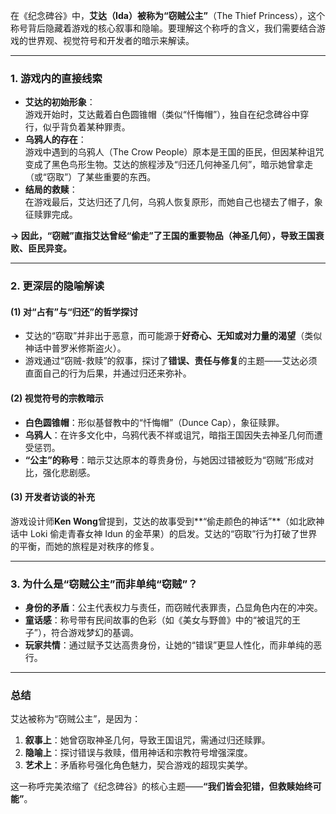 在《纪念碑谷》中，**艾达（Ida）**被称为**“窃贼公主”**（The Thief Princess），这个称号背后隐藏着游戏的核心叙事和隐喻。要理解这个称呼的含义，我们需要结合游戏的世界观、视觉符号和开发者的暗示来解读。  

---

### **1. 游戏内的直接线索**
- **艾达的初始形象**：  
  游戏开始时，艾达戴着白色圆锥帽（类似“忏悔帽”），独自在纪念碑谷中穿行，似乎背负着某种罪责。  
- **乌鸦人的存在**：  
  游戏中遇到的乌鸦人（The Crow People）原本是王国的臣民，但因某种诅咒变成了黑色鸟形生物。艾达的旅程涉及“归还几何神圣几何”，暗示她曾拿走（或“窃取”）了某些重要的东西。  
- **结局的救赎**：  
  在游戏最后，艾达归还了几何，乌鸦人恢复原形，而她自己也褪去了帽子，象征赎罪完成。  

**→ 因此，“窃贼”直指艾达曾经“偷走”了王国的重要物品（神圣几何），导致王国衰败、臣民异变。**  

---

### **2. 更深层的隐喻解读**
#### **(1) 对“占有”与“归还”的哲学探讨**  
- 艾达的“窃取”并非出于恶意，而可能源于**好奇心、无知或对力量的渴望**（类似神话中普罗米修斯盗火）。  
- 游戏通过“窃贼-救赎”的叙事，探讨了**错误、责任与修复**的主题——艾达必须直面自己的行为后果，并通过归还来弥补。  

#### **(2) 视觉符号的宗教暗示**  
- **白色圆锥帽**：形似基督教中的“忏悔帽”（Dunce Cap），象征赎罪。  
- **乌鸦人**：在许多文化中，乌鸦代表不祥或诅咒，暗指王国因失去神圣几何而遭受惩罚。  
- **“公主”的称号**：暗示艾达原本的尊贵身份，与她因过错被贬为“窃贼”形成对比，强化悲剧感。  

#### **(3) 开发者访谈的补充**  
游戏设计师**Ken Wong**曾提到，艾达的故事受到**“偷走颜色的神话”**（如北欧神话中 Loki 偷走青春女神 Idun 的金苹果）的启发。艾达的“窃取”行为打破了世界的平衡，而她的旅程是对秩序的修复。  

---

### **3. 为什么是“窃贼公主”而非单纯“窃贼”？**  
- **身份的矛盾**：公主代表权力与责任，而窃贼代表罪责，凸显角色内在的冲突。  
- **童话感**：称号带有民间故事的色彩（如《美女与野兽》中的“被诅咒的王子”），符合游戏梦幻的基调。  
- **玩家共情**：通过赋予艾达高贵身份，让她的“错误”更显人性化，而非单纯的恶行。  

---

### **总结**  
艾达被称为“窃贼公主”，是因为：  
1. **叙事上**：她曾窃取神圣几何，导致王国诅咒，需通过归还赎罪。  
2. **隐喻上**：探讨错误与救赎，借用神话和宗教符号增强深度。  
3. **艺术上**：矛盾称号强化角色魅力，契合游戏的超现实美学。  

这一称呼完美浓缩了《纪念碑谷》的核心主题——**“我们皆会犯错，但救赎始终可能”**。